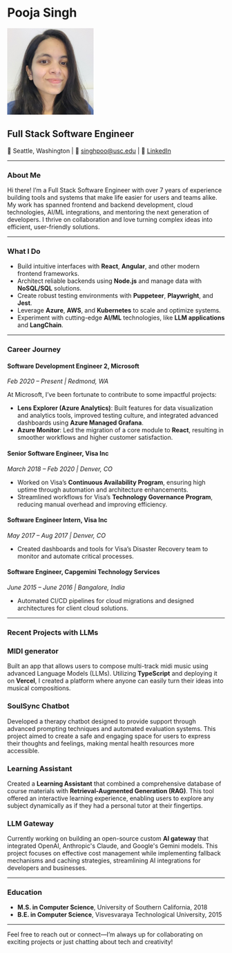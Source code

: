 # Pooja Singh

<img src="IMG_0098_Original%203.jpg" alt="Profile Picture" width="200" height="200"/>

## Full Stack Software Engineer

📍 Seattle, Washington | 📧 [singhpoo@usc.edu](mailto:singhpoo@usc.edu) | 🔗 [LinkedIn](https://www.linkedin.com/in/singhpoo/)

---

### About Me

Hi there! I’m a Full Stack Software Engineer with over 7 years of experience building tools and systems that make life easier for users and teams alike. My work has spanned frontend and backend development, cloud technologies, AI/ML integrations, and mentoring the next generation of developers. I thrive on collaboration and love turning complex ideas into efficient, user-friendly solutions.

---

### What I Do

- Build intuitive interfaces with **React**, **Angular**, and other modern frontend frameworks.
- Architect reliable backends using **Node.js** and manage data with **NoSQL/SQL** solutions.
- Create robust testing environments with **Puppeteer**, **Playwright**, and **Jest**.
- Leverage **Azure**, **AWS**, and **Kubernetes** to scale and optimize systems.
- Experiment with cutting-edge **AI/ML** technologies, like **LLM applications** and **LangChain**.

---

### Career Journey

#### **Software Development Engineer 2, Microsoft**  
*Feb 2020 – Present | Redmond, WA*

At Microsoft, I’ve been fortunate to contribute to some impactful projects:  
- **Lens Explorer (Azure Analytics)**: Built features for data visualization and analytics tools, improved testing culture, and integrated advanced dashboards using **Azure Managed Grafana**.  
- **Azure Monitor**: Led the migration of a core module to **React**, resulting in smoother workflows and higher customer satisfaction.  

#### **Senior Software Engineer, Visa Inc**  
*March 2018 – Feb 2020 | Denver, CO*

- Worked on Visa’s **Continuous Availability Program**, ensuring high uptime through automation and architecture enhancements.  
- Streamlined workflows for Visa’s **Technology Governance Program**, reducing manual overhead and improving efficiency.  

#### **Software Engineer Intern, Visa Inc**  
*May 2017 – Aug 2017 | Denver, CO*

- Created dashboards and tools for Visa’s Disaster Recovery team to monitor and automate critical processes.  

#### **Software Engineer, Capgemini Technology Services**  
*June 2015 – June 2016 | Bangalore, India*

- Automated CI/CD pipelines for cloud migrations and designed architectures for client cloud solutions.

---

### Recent Projects with LLMs

### MIDI generator
Built an app that allows users to compose multi-track midi music using advanced Language Models (LLMs). Utilizing **TypeScript** and deploying it on **Vercel**, I created a platform where anyone can easily turn their ideas into musical compositions.

### SoulSync Chatbot
Developed a therapy chatbot designed to provide support through advanced prompting techniques and automated evaluation systems. This project aimed to create a safe and engaging space for users to express their thoughts and feelings, making mental health resources more accessible.

### Learning Assistant
Created a **Learning Assistant** that combined a comprehensive database of course materials with **Retrieval-Augmented Generation (RAG)**. This tool offered an interactive learning experience, enabling users to explore any subject dynamically as if they had a personal tutor at their fingertips.

### LLM Gateway
Currently working on building an open-source custom **AI gateway** that integrated OpenAI, Anthropic's Claude, and Google's Gemini models. This project focuses on effective cost management while implementing fallback mechanisms and caching strategies, streamlining AI integrations for developers and businesses.

---

### Education

- **M.S. in Computer Science**, University of Southern California, 2018  
- **B.E. in Computer Science**, Visvesvaraya Technological University, 2015  

---

Feel free to reach out or connect—I’m always up for collaborating on exciting projects or just chatting about tech and creativity!
